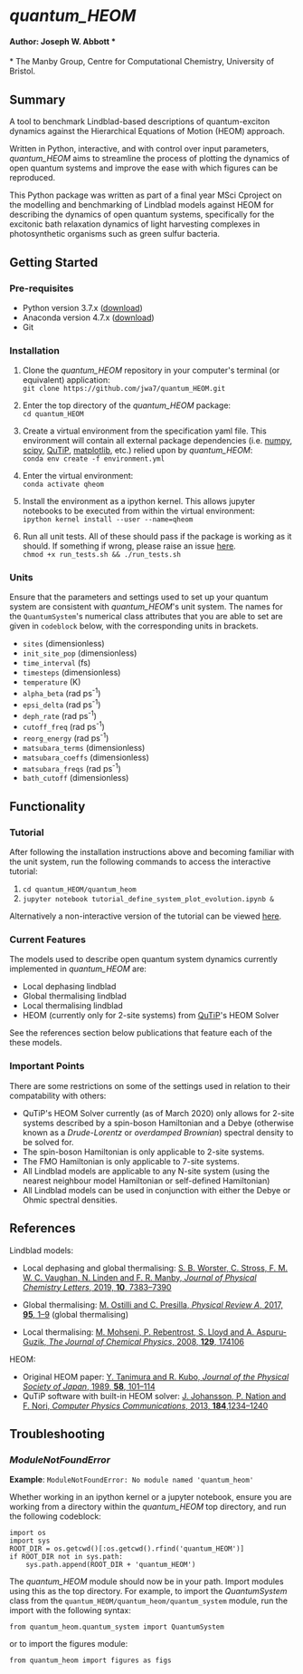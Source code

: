 # *quantum_HEOM*

#### Author: Joseph W. Abbott *
 
\* The Manby Group, Centre for Computational Chemistry, University of Bristol.

## Summary
A tool to benchmark Lindblad-based descriptions of quantum-exciton dynamics against the Hierarchical Equations of Motion (HEOM) approach. 

Written in Python, interactive, and with control over input parameters, *quantum_HEOM* aims to streamline the process of plotting the dynamics of open quantum systems and improve the ease with which figures can be reproduced.

This Python package was written as part of a final year MSci Cproject on the modelling and benchmarking of Lindblad models against HEOM for describing the dynamics of open quantum systems, specifically for the excitonic bath relaxation dynamics of light harvesting complexes in photosynthetic organisms such as green sulfur bacteria.


## Getting Started
### Pre-requisites

* Python version 3.7.x ([download](https://www.python.org/downloads/))
* Anaconda version 4.7.x ([download](https://www.anaconda.com/distribution/#download-section))
* Git 

### Installation

1. Clone the *quantum_HEOM* repository in your computer's terminal (or equivalent) application:  
``git clone https://github.com/jwa7/quantum_HEOM.git``

2. Enter the top directory of the *quantum_HEOM* package:  
``cd quantum_HEOM``

2. Create a virtual environment from the specification yaml file. This environment will contain all external package dependencies (i.e. [numpy](https://github.com/numpy/numpy), [scipy](https://github.com/scipy/scipy), [QuTiP](https://github.com/qutip), [matplotlib](https://github.com/matplotlib/matplotlib), etc.) relied upon by *quantum_HEOM*:  
``conda env create -f environment.yml``

2. Enter the virtual environment:  
``conda activate qheom``

2. Install the environment as a ipython kernel. This allows jupyter notebooks to be executed from within the virtual environment:   
``ipython kernel install --user --name=qheom``  

2. Run all unit tests. All of these should pass if the package is working as it should. If something if wrong, please raise an issue [here](https://github.com/jwa7/quantum_HEOM/issues).  
``chmod +x run_tests.sh && ./run_tests.sh``

### Units

Ensure that the parameters and settings used to set up your quantum system are consistent with *quantum_HEOM*'s unit system. The names for the ``QuantumSystem``'s numerical class attributes that you are able to set are given in ``codeblock`` below, with the corresponding units in brackets.

* ``sites`` (dimensionless)
* ``init_site_pop`` (dimensionless)
* ``time_interval`` (fs)
* ``timesteps`` (dimensionless)
* ``temperature`` (K)
* ``alpha_beta`` (rad ps<sup>-1</sup>)
* ``epsi_delta`` (rad ps<sup>-1</sup>)
* ``deph_rate`` (rad ps<sup>-1</sup>)   
* ``cutoff_freq`` (rad ps<sup>-1</sup>)
* ``reorg_energy`` (rad ps<sup>-1</sup>) 
* ``matsubara_terms`` (dimensionless)
* ``matsubara_coeffs`` (dimensionless)
* ``matsubara_freqs`` (rad ps<sup>-1</sup>)
* ``bath_cutoff`` (dimensionless)

## Functionality

### Tutorial

After following the installation instructions above and becoming familiar with the unit system, run the following commands to access the interactive tutorial: 

1. ``cd quantum_HEOM/quantum_heom``
2. ``jupyter notebook tutorial_define_system_plot_evolution.ipynb &``

Alternatively a non-interactive version of the tutorial can be viewed [here](https://github.com/jwa7/quantum_HEOM/blob/master/quantum_heom/tutorial_define_system_plot_evolution.ipynb).

### Current Features

The models used to describe open quantum system dynamics currently implemented in *quantum_HEOM* are:
  
* Local dephasing lindblad
* Global thermalising lindblad
* Local thermalising lindblad 
* HEOM (currently only for 2-site systems) from [QuTiP](https://github.com/qutip/qutip)'s HEOM Solver

See the references section below publications that feature each of the these models.


### Important Points

There are some restrictions on some of the settings used in relation to their compatability with others:

* QuTiP's HEOM Solver currently (as of March 2020) only allows for 2-site systems described by a spin-boson Hamiltonian and a Debye (otherwise known as a *Drude-Lorentz* or *overdamped Brownian*) spectral density to be solved for.
* The spin-boson Hamiltonian is only applicable to 2-site systems.
* The FMO Hamiltonian is only applicable to 7-site systems.
* All Lindblad models are applicable to any N-site system (using the nearest neighbour model Hamiltonian or self-defined Hamiltonian)
* All Lindblad models can be used in conjunction with either the Debye or Ohmic spectral densities.

## References

Lindblad models:

* Local dephasing and global thermalising: [S. B. Worster, C. Stross, F. M. W. C. Vaughan, N. Linden and F. R. Manby, *Journal of Physical Chemistry Letters*, 2019, **10**, 7383–7390](http://arxiv.org/abs/1908.08373)

* Global thermalising: [M. Ostilli and C. Presilla, *Physical Review A*, 2017, **95**, 1–9](https://journals.aps.org/pra/abstract/10.1103/PhysRevA.95.062112) (global thermalising)

* Local thermalising: [M. Mohseni, P. Rebentrost, S. Lloyd and A. Aspuru-Guzik, *The Journal of Chemical Physics*, 2008, **129**, 174106](https://aip.scitation.org/doi/full/10.1063/1.3002335)

HEOM:

* Original HEOM paper: [Y. Tanimura and R. Kubo, *Journal of the Physical Society of Japan*, 1989, **58**, 101–114](https://www.jstage.jst.go.jp/article/jpsj1946/58/1/58_1_101/_article/-char/ja/)
* QuTiP software with built-in HEOM solver: [J. Johansson, P. Nation and F. Nori, *Computer Physics Communications*, 2013, **184**,1234–1240](https://www.sciencedirect.com/science/article/pii/S0010465512003955)

## Troubleshooting

### *ModuleNotFoundError*

**Example**: ``ModuleNotFoundError: No module named 'quantum_heom'``

Whether working in an ipython kernel or a jupyter notebook, ensure you are working from a directory within the *quantum_HEOM* top directory, and run the following codeblock:

```
import os
import sys
ROOT_DIR = os.getcwd()[:os.getcwd().rfind('quantum_HEOM')]
if ROOT_DIR not in sys.path: 
	sys.path.append(ROOT_DIR + 'quantum_HEOM')
```

The *quantum_HEOM* module should now be in your path. Import modules using this as the top directory. For example, to import the *QuantumSystem* class from the ``quantum_HEOM/quantum_heom/quantum_system`` module, run the import with the following syntax:

``from quantum_heom.quantum_system import QuantumSystem``

or to import the figures module:

``from quantum_heom import figures as figs``